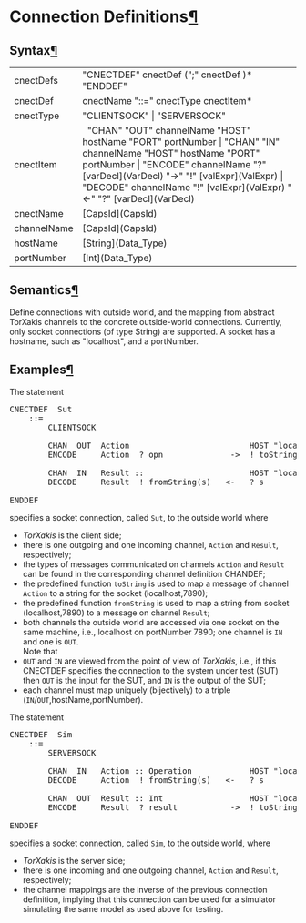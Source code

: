 <a name="Connection-Definitions"></a>

# Connection Definitions[¶](#Connection-Definitions)

<a name="Syntax"></a>

## Syntax[¶](#Syntax)

<table>

<tbody>

<tr>

<td>cnectDefs  
</td>

<td>"CNECTDEF" cnectDef (";" cnectDef )* "ENDDEF"  
</td>

</tr>

<tr>

<td>cnectDef  
</td>

<td>cnectName "::=" cnectType cnectItem*  
</td>

</tr>

<tr>

<td>cnectType  
</td>

<td>"CLIENTSOCK" | "SERVERSOCK"  
</td>

</tr>

<tr>

<td>cnectItem  
</td>

<td>  "CHAN" "OUT" channelName "HOST" hostName "PORT" portNumber  
| "CHAN" "IN" channelName "HOST" hostName "PORT" portNumber  
| "ENCODE" channelName "?" [varDecl](VarDecl) "->" "!" [valExpr](ValExpr)  
| "DECODE" channelName "!" [valExpr](ValExpr) "<-" "?" [varDecl](VarDecl)  
</td>

</tr>

<tr>

<td>cnectName  
</td>

<td>[CapsId](CapsId)  
</td>

</tr>

<tr>

<td>channelName  
</td>

<td>[CapsId](CapsId)  
</td>

</tr>

<tr>

<td>hostName  
</td>

<td>[String](Data_Type)  
</td>

</tr>

<tr>

<td>portNumber  
</td>

<td>[Int](Data_Type)  
</td>

</tr>

</tbody>

</table>

<a name="Semantics"></a>

## Semantics[¶](#Semantics)

Define connections with outside world, and the mapping from abstract TorXakis channels to the concrete outside-world connections. Currently, only socket connections (of type String) are supported. A socket has a hostname, such as "localhost", and a portNumber.

<a name="Examples"></a>

## Examples[¶](#Examples)

The statement  

<pre>CNECTDEF  Sut
    ::=
        CLIENTSOCK

        CHAN  OUT  Action                         HOST "localhost"  PORT 7890
        ENCODE     Action  ? opn              ->  ! toString(opn)

        CHAN  IN   Result ::                      HOST "localhost"  PORT 7890
        DECODE     Result  ! fromString(s)   <-   ? s

ENDDEF
</pre>

specifies a socket connection, called `Sut`, to the outside world where

*   _TorXakis_ is the client side;
*   there is one outgoing and one incoming channel, `Action` and `Result`, respectively;
*   the types of messages communicated on channels `Action` and `Result` can be found in the corresponding channel definition CHANDEF;
*   the predefined function `toString` is used to map a message of channel `Action` to a string for the socket (localhost,7890);
*   the predefined function `fromString` is used to map a string from socket (localhost,7890) to a message on channel `Result`;
*   both channels the outside world are accessed via one socket on the same machine, i.e., localhost on portNumber 7890; one channel is `IN` and one is `OUT`.  
    Note that
*   `OUT` and `IN` are viewed from the point of view of _TorXakis_, i.e., if this CNECTDEF specifies the connection to the system under test (SUT) then `OUT` is the input for the SUT, and `IN` is the output of the SUT;
*   each channel must map uniquely (bijectively) to a triple (`IN`/`OUT`,hostName,portNumber).

The statement  

<pre>CNECTDEF  Sim
    ::=
        SERVERSOCK

        CHAN  IN   Action :: Operation            HOST "localhost"  PORT 7890
        DECODE     Action  ! fromString(s)   <-   ? s

        CHAN  OUT  Result :: Int                  HOST "localhost"  PORT 7890
        ENCODE     Result  ? result           ->  ! toString(result)

ENDDEF
</pre>

specifies a socket connection, called `Sim`, to the outside world, where

*   _TorXakis_ is the server side;
*   there is one incoming and one outgoing channel, `Action` and `Result`, respectively;
*   the channel mappings are the inverse of the previous connection definition, implying that this connection can be used for a simulator simulating the same model as used above for testing.